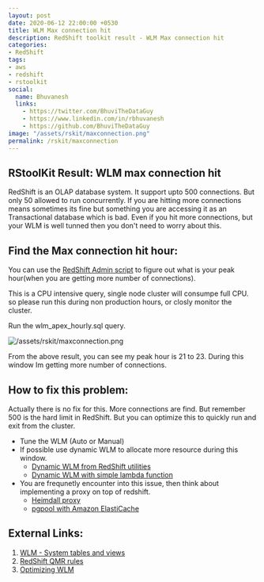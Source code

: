 ```yaml
---
layout: post
date: 2020-06-12 22:00:00 +0530
title: WLM Max connection hit
description: RedShift toolkit result - WLM Max connection hit
categories:
- RedShift
tags:
- aws
- redshift
- rstoolkit
social:
  name: Bhuvanesh
  links:
    - https://twitter.com/BhuviTheDataGuy
    - https://www.linkedin.com/in/rbhuvanesh
    - https://github.com/BhuviTheDataGuy
image: "/assets/rskit/maxconnection.png"
permalink: /rskit/maxconnection
---
```


## RStoolKit Result: WLM max connection hit

RedShift is an OLAP database system. It support upto 500 connections. But only 50 allowed to run concurrently. If you are hitting more connections means sometimes its fine but something you are accessing it as an Transactional database which is bad. Even if you hit more connections, but your WLM is well tunned then you don't need to worry about this.

## Find the Max connection hit hour:

You can use the [RedShift Admin script](https://github.com/awslabs/amazon-redshift-utils/blob/master/src/AdminScripts/wlm_apex_hourly.sql) to figure out what is your peak hour(when you are getting more number of connections). 

This is a CPU intensive query, single node cluster will consumpe full CPU. so please run this during non production hours, or closly monitor the cluster.

Run the wlm_apex_hourly.sql query.

![/assets/rskit/maxconnection.png](/assets/rskit/maxconnection.png)

From the above result, you can see my peak hour is 21 to 23. During this window Im getting more number of connections. 

## How to fix this problem:

Actually there is no fix for this. More connections are find. But remember 500 is the hard limit in RedShift. But you can optimize this to quickly run and exit from the cluster. 

- Tune the WLM (Auto or Manual)
- If possible use dynamic WLM to allocate more resource during this window.
    - [Dynamic WLM from RedShift utilities](https://github.com/awslabs/amazon-redshift-utils/tree/master/src/WorkloadManagementScheduler)
    - [Dynamic WLM with simple lambda function](https://thedataguy.in/redshift-dynamic-wlm-lambda/)
- You are frequnetly encounter into this issue, then think about implementing a proxy on top of redshift.
    - [Heimdall proxy](https://aws.amazon.com/blogs/apn/improving-application-performance-with-no-code-changes-using-heimdalls-database-proxy-for-amazon-redshift/)
    - [pgpool with Amazon ElastiCache](https://aws.amazon.com/blogs/big-data/using-pgpool-and-amazon-elasticache-for-query-caching-with-amazon-redshift/)

## External Links:

1. [WLM - System tables and views](https://docs.aws.amazon.com/redshift/latest/dg/cm-c-wlm-system-tables-and-views.html)
2. [RedShift QMR rules](https://docs.aws.amazon.com/redshift/latest/dg/cm-c-wlm-queue-assignment-rules.html)
3. [Optimizing WLM](https://www.intermix.io/blog/4-simple-steps-to-set-up-your-wlm-in-amazon-redshift-the-right-way/)